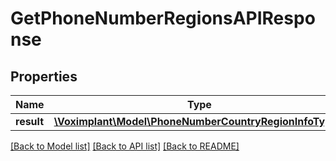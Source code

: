 # GetPhoneNumberRegionsAPIResponse

## Properties
Name | Type | Description | Notes
------------ | ------------- | ------------- | -------------
**result** | [**\Voximplant\Model\PhoneNumberCountryRegionInfoType[]**](PhoneNumberCountryRegionInfoType.md) |  | [optional] 

[[Back to Model list]](../README.md#documentation-for-models) [[Back to API list]](../README.md#documentation-for-api-endpoints) [[Back to README]](../README.md)


